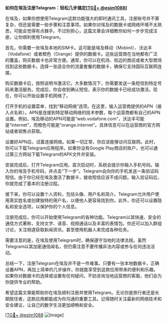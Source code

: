 **如何在埃及注册Telegram：轻松几步搞定[[TG💪+ @esim1088](https://t.me/s/esim1088)]**

在埃及，如果你想使用Telegram这款功能强大的即时通讯工具，注册账号并不算复杂，但还是需要一些步骤和注意事项。如果你对埃及的数据卡或网络环境不太熟悉，可能会觉得有点棘手。不过别担心，这篇文章会详细教你如何一步步完成注册，让你顺利使用Telegram。

首先，你需要一张埃及本地的SIM卡。这可能是埃及移动（Mobinil）、沃达丰（Vodafone）或者橙色（Orange）提供的数据卡。这些运营商在当地都有广泛的覆盖，购买数据卡也非常方便。通常，你可以在机场、街边的商店或者大型商场找到这些数据卡。选择一张适合你的流量套餐的数据卡，确保它支持国际互联网连接。

购买数据卡后，按照说明书激活它。大多数情况下，你需要发送一条短信到特定号码来激活服务。完成后，你会收到确认短信，表示你的数据卡已经成功激活。现在，你可以开始设置手机网络了。

打开手机的设置菜单，找到“移动网络”选项。在这里，输入运营商提供的APN（接入点名称）。APN是连接到特定移动网络的技术参数，每个运营商都有自己的APN设置。例如，埃及移动的APN可能是“web.vodafone.com”，沃达丰可能是“internet”，而橙色可能是“orange.internet”。具体信息可以在运营商的官方网站或者销售点获取。

设置好APN后，试着连接网络。如果一切正常，你应该能够访问互联网。此时，你可以下载Telegram应用程序。如果你没有Google Play商店的账户，也可以通过第三方网站下载Telegram的APK文件并安装。

安装完成后，打开Telegram应用。首次启动时，系统会提示你输入手机号码。输入你的埃及手机号码，并点击“下一步”。Telegram会向你的手机发送一条验证码短信。由于你已经在埃及激活了数据卡，接收短信应该不成问题。输入验证码后，你就完成了基本的注册过程。

接下来，你可以设置个人资料，包括头像、用户名和简介。Telegram允许用户使用真实姓名或创建独特的用户名，以便他人更容易找到你。此外，你还可以设置隐私和安全选项，以保护你的个人信息。

注册完成后，你可以开始使用Telegram的各种功能。Telegram以其快速、安全的通信方式著称，支持文字、语音、视频通话以及丰富的表情包。你还可以加入群组讨论，关注频道获取新闻资讯，甚至使用机器人来完成各种任务。

需要注意的是，在埃及使用Telegram时，确保遵守当地的法律法规。虽然Telegram以其加密通信闻名，但仍需注意不要传播非法内容或参与任何违法活动。

总结一下，注册Telegram在埃及并不是一件难事。只要有一张本地数据卡，正确设置APN，再加上简单的几步操作，你就能享受到这款应用带来的便利和乐趣。如果你对数据卡的选择或设置有任何疑问，不妨咨询当地运营商的客服，他们会为你提供专业的帮助。

希望这篇文章能帮助你在埃及顺利注册并使用Telegram。无论你是旅行者还是长期居住者，这款应用都能成为你沟通的重要工具。记得随时关注最新的网络技术和安全建议，让自己的数字生活更加顺畅和安全。

[[TG💪+ @esim1088](https://t.me/s/esim1088) ![Image](https://i.postimg.cc/4NQfJmqS/Snipaste-2025-05-13-00-14-12.png)]